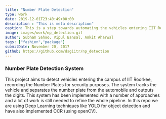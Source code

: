 ```yaml
---
title: "Number Plate Detection"
type: work
date: 2019-12-01T23:40:49+00:00
description : "This is meta description"
caption: This is a step towards automating the vehicles entering IIT Roorkee campus using state of the art Deep learning & Computer Vision. 
image: images/work/np_detection.gif
author: Subham Sahoo, Vipul Bansal, Ankit Aharwal
tags: ["fashion","package"]
submitDate: November 20, 2017
github: https://github.com/dsgiitr/np_detection
---
```


### Number Plate Detection System

This project aims to detect vehicles entering the campus of IIT Roorkee, recording the Number Plates for security purposes. The system tracks the vehicle and separates the number plate from the automobile and outputs the digits. This system has been implemented with a number of approaches and a lot of work is still needed to refine the whole pipeline. In this repo we are using Deep Learning techniques like YOLO for object detection and have also implemented OCR (using openCV).